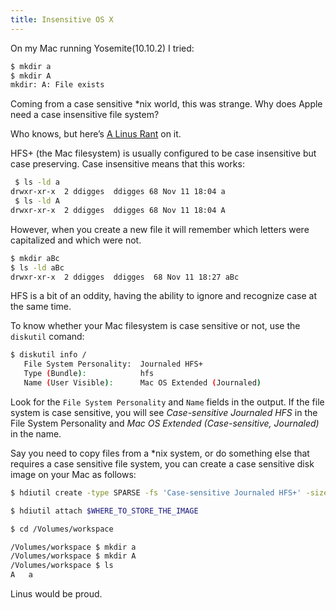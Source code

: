 ```yaml
---
title: Insensitive OS X
---
```


On my Mac running Yosemite(10.10.2) I tried:

```bash
$ mkdir a
$ mkdir A
mkdir: A: File exists
```

Coming from a case sensitive *nix world, this was strange. Why does Apple need a case insensitive file system?

Who knows, but here’s [A Linus Rant](http://www.itworld.com/article/2868393/linus-torvalds-apples-hfs-is-probably-the-worst-file-system-ever.html) on it.

HFS+ (the Mac filesystem) is usually configured to be case insensitive but case preserving.
Case insensitive means that this works:

```bash
 $ ls -ld a
drwxr-xr-x  2 ddigges  ddigges 68 Nov 11 18:04 a
 $ ls -ld A
drwxr-xr-x  2 ddigges  ddigges 68 Nov 11 18:04 A
```

However, when you create a new file it will remember which letters were capitalized and which were not.

```bash
$ mkdir aBc
$ ls -ld aBc
drwxr-xr-x  2 ddigges  ddigges  68 Nov 11 18:27 aBc
```

HFS is a bit of an oddity, having the ability to ignore and recognize case at the same time. 

To know whether your Mac filesystem is case sensitive or not, use the `diskutil` comand:

```bash
$ diskutil info /
   File System Personality:  Journaled HFS+
   Type (Bundle):            hfs
   Name (User Visible):      Mac OS Extended (Journaled)
```

Look for the `File System Personality` and `Name` fields in the output. If the file system is case sensitive, you will see *Case-sensitive Journaled HFS* in the File System Personality and *Mac OS Extended (Case-sensitive, Journaled)* in the name.

Say you need to copy files from a *nix system, or do something else that requires a case sensitive file system, you can create a case sensitive disk image on your Mac as follows:

```bash
$ hdiutil create -type SPARSE -fs 'Case-sensitive Journaled HFS+' -size 60g -volname workspace $WHERE_TO_STORE_THE_IMAGE

$ hdiutil attach $WHERE_TO_STORE_THE_IMAGE

$ cd /Volumes/workspace

/Volumes/workspace $ mkdir a
/Volumes/workspace $ mkdir A
/Volumes/workspace $ ls
A	a
```
 
Linus would be proud.
